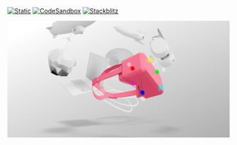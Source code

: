 [![Static](https://img.shields.io/badge/demo-%23646CFF.svg?logo=html5&logoColor=white)](https://pmndrs.github.io/examples/transformcontrols-and-makedefault)
[![CodeSandbox](https://img.shields.io/badge/codesandbox-040404?logo=codesandbox&logoColor=DBDBDB)](https://codesandbox.io/s/github/pmndrs/examples/tree/main/apps/transformcontrols-and-makedefault)
[![Stackblitz](https://img.shields.io/badge/stackblitz-fff?logo=Stackblitz&logoColor=1389FD)](https://stackblitz.com/github/pmndrs/examples/tree/main/apps/transformcontrols-and-makedefault)

![](thumbnail.png)

